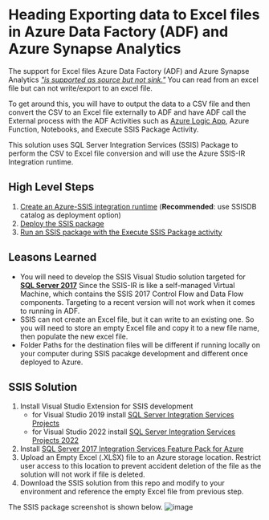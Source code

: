 # Heading Exporting data to Excel files in Azure Data Factory (ADF) and Azure Synapse Analytics

The support for Excel files Azure Data Factory (ADF) and Azure Synapse Analytics *["is supported as source but not sink."](https://learn.microsoft.com/en-us/azure/data-factory/format-excel)* You can read from an excel file but can not write/export to an excel file. 

To get around this, you will have to output the data to a CSV file and then convert the CSV to an Excel file externally to ADF and have ADF call the External process with the ADF Activities such as [Azure Logic App](https://learn.microsoft.com/en-us/archive/msdn-technet-forums/a08b6d3a-f492-4f26-9309-e172553e9fdf), Azure Function, Notebooks, and Execute SSIS Package Activity. 

This solution uses SQL Server Integration Services (SSIS) Package to perform the CSV to Excel file conversion and will use the Azure SSIS-IR Integration runtime. 

## High Level Steps

 1. [Create an Azure-SSIS integration runtime](https://learn.microsoft.com/en-us/azure/data-factory/create-azure-ssis-integration-runtime-portal?tabs=data-factory) (**Recommended**:  use SSISDB catalog as deployment option) 
 2. [Deploy the SSIS package](https://learn.microsoft.com/en-us/azure/data-factory/create-azure-ssis-integration-runtime-deploy-packages) 
 4. [Run an SSIS package with the Execute SSIS Package activity](https://learn.microsoft.com/en-us/azure/data-factory/how-to-invoke-ssis-package-ssis-activity?tabs=data-factory)


## Leasons Learned
 - You will need to develop the SSIS Visual Studio solution targeted for **[SQL Server 2017](https://learn.microsoft.com/en-us/azure/data-factory/media/how-to-invoke-ssis-package-ssis-activity/ssdt-connection-manager-properties.png)**
   Since the SSIS-IR is like a self-managed Virtual Machine, which contains the SSIS 2017 Control Flow and Data Flow components. Targeting to a recent version will not work when it comes to running in ADF.    
 - SSIS can not create an Excel file, but it can write to an existing one. So you will need to store an empty Excel file and copy it to a new file name, then populate the new excel file. 
 - Folder Paths for the destination files will be different if running locally on your computer during SSIS pacakge development and different once deployed to Azure. 
    
## SSIS Solution
1. Install Visual Studio Extension for SSIS development 
	- for Visual Studio 2019 install [SQL Server Integration Services Projects](https://marketplace.visualstudio.com/items?itemName=SSIS.SqlServerIntegrationServicesProjects)
	- for Visual Studio 2022 install [SQL Server Integration Services Projects 2022](https://marketplace.visualstudio.com/items?itemName=SSIS.MicrosoftDataToolsIntegrationServices)
2. Install [SQL Server 2017 Integration Services Feature Pack for Azure](https://download.microsoft.com/download/e/e/0/ee0cb6a0-4105-466d-a7ca-5e39fa9ab128/SsisAzureFeaturePack_SQL2017.msi) 
3. Upload an Empty Excel (.XLSX) file to an Azure storage location. Restrict user access to this location to prevent accident deletion of the file as the solution will not work if file is deleted.
4. Download the SSIS solution from this repo and modify to your environment and reference the empty Excel file from previous step.  

The SSIS package screenshot is shown below. 
 ![image](https://github.com/user-attachments/assets/c7374cb2-9062-4503-ba6b-897b1201f411)
